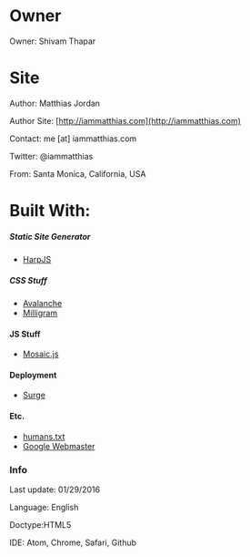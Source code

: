 # Owner
Owner: Shivam Thapar

# Site
Author: Matthias Jordan

Author Site: [http://iammatthias.com](http://iammatthias.com)

Contact: me [at] iammatthias.com

Twitter: @iammatthias

From: Santa Monica, California, USA


# Built With:

##### Static Site Generator
* [HarpJS](http://harpjs.com)

##### CSS Stuff
* [Avalanche](http://colourgarden.net/avalanche/)
* [Milligram](http://milligram.github.io)

#### JS Stuff
* [Mosaic.js](https://github.com/maraisr/mosaic.js)

#### Deployment
* [Surge](https://surge.sh)

#### Etc.
* [humans.txt](http://humanstxt.org)
* [Google Webmaster](http://www.google.com/webmasters/)



### Info
Last update: 01/29/2016

Language: English

Doctype:HTML5

IDE: Atom, Chrome, Safari, Github
